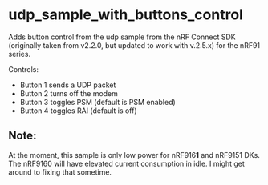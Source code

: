 # udp_sample_with_buttons_control
Adds button control from the udp sample from the nRF Connect SDK (originally taken from v2.2.0, but
updated to work with v.2.5.x) for the nRF91 series.

Controls:
- Button 1 sends a UDP packet
- Button 2 turns off the modem
- Button 3 toggles PSM (default is PSM enabled)
- Button 4 toggles RAI (default is off)

## Note:
At the moment, this sample is only low power for nRF916**1** and nRF9151 DKs.
The nRF9160 will have elevated current consumption in idle.
I might get around to fixing that sometime.